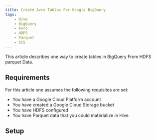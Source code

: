 ```yaml
---
title: Create Avro Tables For Google BigQuery
tags:
    - Hive
    - BigQuery
    - Avro
    - HDFS
    - Parquet
    - GCS
---
```


This article describes one way to create tables in BigQuery From HDFS parquet Data.

## Requirements

For this article one assumes the following requisites are set:

* You have a Google Cloud Platform account
* You have created a Google Cloud Storage bucket
* You have HDFS configured
* You have Parquet data that you could materialize in Hive 

## Setup


